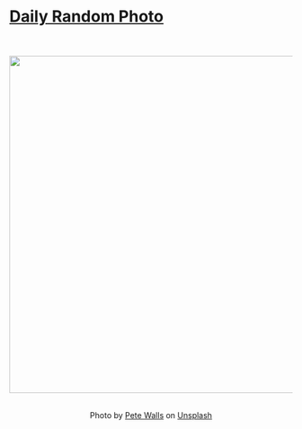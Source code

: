 # [Daily Random Photo](https://www.dailyrandomphoto.com/)

<div align="center">
  <br>
  <br>
  <a href="https://www.dailyrandomphoto.com/p/2021/2021-01-17/"><img src="https://images.unsplash.com/photo-1609252871434-4e282b868d9a?crop=entropy&cs=tinysrgb&fit=max&fm=jpg&ixid=MXw3NzUwOHwwfDF8cmFuZG9tfHx8fHx8fHw&ixlib=rb-1.2.1&q=80&w=1080" width="600px"></a>
  <br>
  <br>
  <p class="has-text-grey">Photo by <a href="https://unsplash.com/@pjwphoto?utm_source=Daily%20Random%20Photo&amp;utm_medium=referral" target="_blank" rel="noopener noreferrer">Pete Walls</a> on <a href="https://unsplash.com/photos/4ZFBusMse_w?utm_source=Daily%20Random%20Photo&amp;utm_medium=referral" target="_blank" rel="noopener noreferrer">Unsplash</a></p>
</div>
